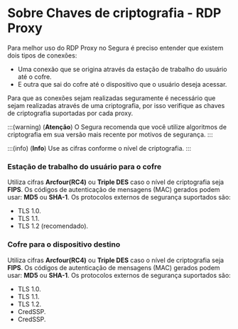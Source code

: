 # Sobre Chaves de criptografia - RDP Proxy

Para melhor uso do RDP Proxy no Segura é preciso entender que existem dois tipos de conexões:

* Uma conexão que se origina através da estação de trabalho do usuário até o cofre.
* E outra que sai do cofre até o dispositivo que o usuário deseja acessar.

Para que as conexões sejam realizadas seguramente é necessário que sejam realizadas através de uma criptografia, por isso verifique as chaves de criptografia suportadas por cada proxy.

:::(warning) (**Atenção**)
O Segura recomenda que você utilize algoritmos de criptografia em sua versão mais recente por motivos de segurança.
:::

:::(info) (**Info**)
Use as cifras conforme o nível de criptografia.
:::

### Estação de trabalho do usuário para o cofre
Utiliza cifras **Arcfour(RC4)** ou **Triple DES** caso o nível de criptografia seja **FIPS**. Os códigos de autenticação de mensagens (MAC) gerados podem usar: **MD5** ou **SHA-1**.
Os protocolos externos de segurança suportados são:

* TLS 1.0.
* TLS 1.1.
* TLS 1.2 (recomendado).

### Cofre para o dispositivo destino
Utiliza cifras **Arcfour(RC4)** ou **Triple DES** caso o nível de criptografia seja **FIPS**. Os códigos de autenticação de mensagens (MAC) gerados podem usar: **MD5** ou **SHA-1**.
Os protocolos externos de segurança suportados são:

* TLS 1.0.
* TLS 1.1.
* TLS 1.2.
* CredSSP.
* CredSSP.